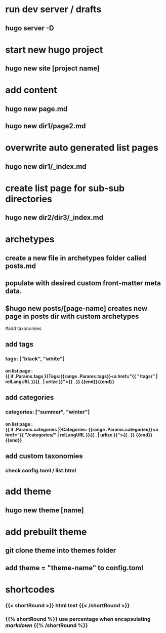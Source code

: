 # run dev server / drafts
## hugo server -D

# start new hugo project
## hugo new site [project name]

# add content
## hugo new page.md
## hugo new dir1/page2.md

# overwrite auto generated list pages
## hugo new dir1/_index.md

# create list page for sub-sub directories
## hugo new dir2/dir3/_index.md

# archetypes
## create a new file in archetypes folder called posts.md
## populate with desired custom front-matter meta data. 
## $hugo new posts/[page-name] creates new page in posts dir with custom archetypes

#add taxonomies

## add tags
### tags: ["black", "white"] 
#### on list page : <div>{{ if .Params.tags }}Tags:{{range .Params.tags}}<a href="{{ "/tags/" | relLangURL }}{{ . | urlize }}">{{ . }}</a> {{end}}{{end}}</div>

## add categories
### categories: ["summer", "winter"]
#### on list page : <div>{{ if .Params.categories }}<strong>Categories:</strong> {{range .Params.categories}}<a href="{{ "/categories/" | relLangURL }}{{ . | urlize }}">{{ . }}</a> {{end}}{{end}}</div>

## add custom taxonomies
### check config.toml / list.html

# add theme
## hugo new theme [name]

# add prebuilt theme
## git clone theme into themes folder
## add theme = "theme-name" to config.toml

# shortcodes
### {{< shortRound >}} html text {{< /shortRound >}}
### {{% shortRound %}} use percentage when encapsulating *markdown* {{% /shortRound %}} 